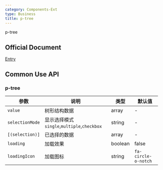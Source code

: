 ```yaml
---
category: Components-Ext
type: Business
title: p-tree
---
```


p-tree

## Official Document
[Entry](https://www.primefaces.org/primeng/#/tree)
## Common Use API

### p-tree

| 参数 | 说明 | 类型 | 默认值 |
| --- | --- | --- | --- |
| `value` | 树形结构数据 | array | - |
| `selectionMode` | 显示选择模式 `single`,`multiple`,`checkbox` | string | - |
| `[(selection)]` | 已选择的数据 | array | - |
| `loading` | 加载效果 | boolean | false |
| `loadingIcon` | 加载图标 | string | `fa-circle-o-notch` |
